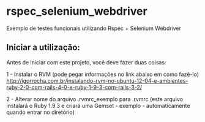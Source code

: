 rspec_selenium_webdriver
========================

Exemplo de testes funcionais utilizando Rspec + Selenium Webdriver

Iniciar a utilização:
--------------------

Antes de iniciar com este projeto, você deve fazer duas coisas:

1 - Instalar o RVM (pode pegar informações no link abaixo em como fazê-lo)
http://igorrocha.com.br/instalando-rvm-no-ubuntu-12-04-e-ambientes-ruby-2-0-com-rails-4-0-e-ruby-1-9-3-com-rails-3-2/

2 - Alterar nome do arquivo .rvmrc_exemplo para .rvmrc (este arquivo instalará o Ruby 1.9.3 e criará uma Gemset - exemplo - automaticamente quando entrar no diretório)
